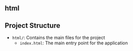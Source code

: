 ## html
## Project Structure

- `html/`: Contains the main files for the project
  - `index.html`: The main entry point for the application
